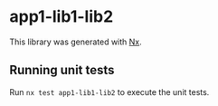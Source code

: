 # app1-lib1-lib2

This library was generated with [Nx](https://nx.dev).

## Running unit tests

Run `nx test app1-lib1-lib2` to execute the unit tests.
